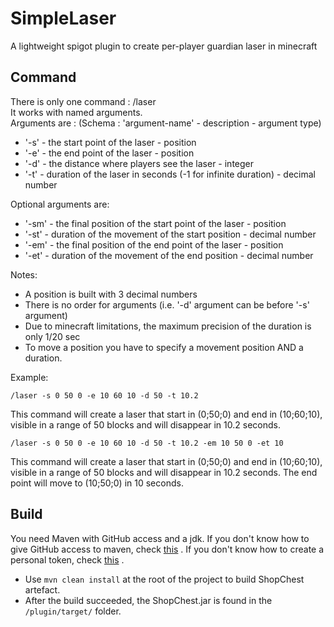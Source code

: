# SimpleLaser

A lightweight spigot plugin to create per-player guardian laser in minecraft

## Command

There is only one command : /laser
<br>
It works with named arguments.
<br>
Arguments are : (Schema : 'argument-name' - description - argument type)

- '-s' - the start point of the laser - position
- '-e' - the end point of the laser - position
- '-d' - the distance where players see the laser - integer
- '-t' - duration of the laser in seconds (-1 for infinite duration) - decimal number

Optional arguments are:

- '-sm' - the final position of the start point of the laser - position
- '-st' - duration of the movement of the start position - decimal number
- '-em' - the final position of the end point of the laser - position
- '-et' - duration of the movement of the end position - decimal number

Notes:

- A position is built with 3 decimal numbers
- There is no order for arguments (i.e. '-d' argument can be before '-s' argument)
- Due to minecraft limitations, the maximum precision of the duration is only 1/20 sec
- To move a position you have to specify a movement position AND a duration.

Example:

```
/laser -s 0 50 0 -e 10 60 10 -d 50 -t 10.2
```

This command will create a laser that start in (0;50;0) and end in (10;60;10), visible in a range of 50 blocks and will
disappear in 10.2 seconds.

```
/laser -s 0 50 0 -e 10 60 10 -d 50 -t 10.2 -em 10 50 0 -et 10
```

This command will create a laser that start in (0;50;0) and end in (10;60;10), visible in a range of 50 blocks and will
disappear in 10.2 seconds. The end point will move to (10;50;0) in 10 seconds.

## Build

You need Maven with GitHub access and a jdk.
If you don't know how to give GitHub access to maven,
check [this](https://docs.github.com/en/packages/working-with-a-github-packages-registry/working-with-the-apache-maven-registry#authenticating-with-a-personal-access-token)
.
If you don't know how to create a personal token,
check [this](https://docs.github.com/en/authentication/keeping-your-account-and-data-secure/creating-a-personal-access-token)
.

- Use ``mvn clean install`` at the root of the project to build ShopChest artefact.
- After the build succeeded, the ShopChest.jar is found in the ``/plugin/target/`` folder.